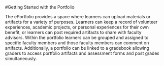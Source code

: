 #Getting Started with the Portfolio

The ePortfolio provides a space where learners can upload materials or artifacts for a variety of purposes. Learners can keep a record of volunteer experiences, academic projects, or personal experiences for their own benefit,  or learners can post required artifacts to share with faculty advisors. Within the portfolio learners can be grouped and assigned to specific faculty members and those faculty members can comment on artifacts.  Additionally, a portfolio can be linked to a gradebook allowing graders to access portfolio artifacts and assessment forms and post grades simultaneously.
